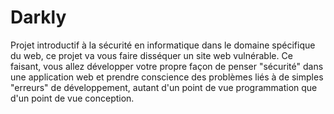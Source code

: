 # Darkly
Projet introductif à la sécurité en informatique dans le domaine spécifique du web, ce projet va vous faire disséquer un site web vulnérable. Ce faisant, vous allez développer votre propre façon de penser "sécurité" dans une application web et prendre conscience des problèmes liés à de simples "erreurs" de développement, autant d'un point de vue programmation que d'un point de vue conception.

